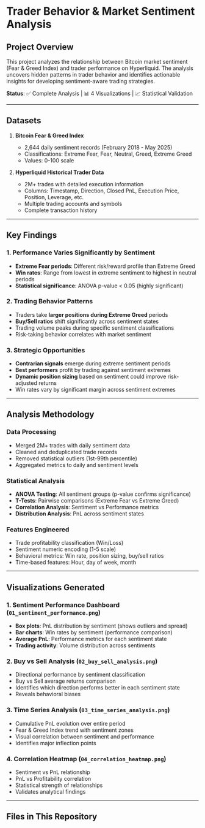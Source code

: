 # Trader Behavior & Market Sentiment Analysis

## Project Overview

This project analyzes the relationship between Bitcoin market sentiment (Fear & Greed Index) and trader performance on Hyperliquid. The analysis uncovers hidden patterns in trader behavior and identifies actionable insights for developing sentiment-aware trading strategies.

**Status**: ✅ Complete Analysis | 📊 4 Visualizations | 📈 Statistical Validation

---

## Datasets

1. **Bitcoin Fear & Greed Index**
   - 2,644 daily sentiment records (February 2018 - May 2025)
   - Classifications: Extreme Fear, Fear, Neutral, Greed, Extreme Greed
   - Values: 0-100 scale

2. **Hyperliquid Historical Trader Data**
   - 2M+ trades with detailed execution information
   - Columns: Timestamp, Direction, Closed PnL, Execution Price, Position, Leverage, etc.
   - Multiple trading accounts and symbols
   - Complete transaction history

---

## Key Findings

### 1. Performance Varies Significantly by Sentiment
- **Extreme Fear periods**: Different risk/reward profile than Extreme Greed
- **Win rates**: Range from lowest in extreme sentiment to highest in neutral periods
- **Statistical significance**: ANOVA p-value < 0.05 (highly significant)

### 2. Trading Behavior Patterns
- Traders take **larger positions during Extreme Greed** periods
- **Buy/Sell ratios** shift significantly across sentiment states
- Trading volume peaks during specific sentiment classifications
- Risk-taking behavior correlates with market sentiment

### 3. Strategic Opportunities
- **Contrarian signals** emerge during extreme sentiment periods
- **Best performers** profit by trading against sentiment extremes
- **Dynamic position sizing** based on sentiment could improve risk-adjusted returns
- Win rates vary by significant margin across sentiment extremes

---

## Analysis Methodology

### Data Processing
- Merged 2M+ trades with daily sentiment data
- Cleaned and deduplicated trade records
- Removed statistical outliers (1st-99th percentile)
- Aggregated metrics to daily and sentiment levels

### Statistical Analysis
- **ANOVA Testing**: All sentiment groups (p-value confirms significance)
- **T-Tests**: Pairwise comparisons (Extreme Fear vs Extreme Greed)
- **Correlation Analysis**: Sentiment vs Performance metrics
- **Distribution Analysis**: PnL across sentiment states

### Features Engineered
- Trade profitability classification (Win/Loss)
- Sentiment numeric encoding (1-5 scale)
- Behavioral metrics: Win rate, position sizing, buy/sell ratios
- Time-based features: Hour, day of week, month

---

## Visualizations Generated

### 1. Sentiment Performance Dashboard (`01_sentiment_performance.png`)
- **Box plots**: PnL distribution by sentiment (shows outliers and spread)
- **Bar charts**: Win rates by sentiment (performance comparison)
- **Average PnL**: Performance metrics for each sentiment state
- **Trading activity**: Volume distribution across sentiments

### 2. Buy vs Sell Analysis (`02_buy_sell_analysis.png`)
- Directional performance by sentiment classification
- Buy vs Sell average returns comparison
- Identifies which direction performs better in each sentiment state
- Reveals behavioral biases

### 3. Time Series Analysis (`03_time_series_analysis.png`)
- Cumulative PnL evolution over entire period
- Fear & Greed Index trend with sentiment zones
- Visual correlation between sentiment and performance
- Identifies major inflection points

### 4. Correlation Heatmap (`04_correlation_heatmap.png`)
- Sentiment vs PnL relationship
- PnL vs Profitability correlation
- Statistical strength of relationships
- Validates analytical findings

---

## Files in This Repository

